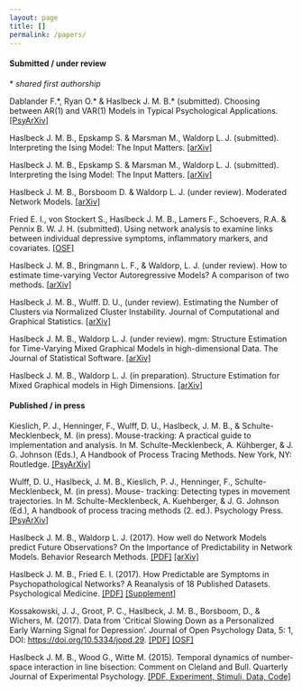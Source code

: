 ```yaml
---
layout: page
title: []
permalink: /papers/
---
```


#### Submitted / under review

\* *shared first authorship*

Dablander F.\*, Ryan O.\* & Haslbeck J. M. B.\* (submitted). Choosing between AR(1) and VAR(1) Models in Typical Psychological Applications. [[PsyArXiv]](https://psyarxiv.com/qgewy/)

Haslbeck J. M. B., Epskamp S. & Marsman M., Waldorp L. J.  (submitted). Interpreting the Ising Model: The Input Matters. [[arXiv]](http://arxiv.org/abs/1811.02916)

Haslbeck J. M. B., Epskamp S. & Marsman M., Waldorp L. J.  (submitted). Interpreting the Ising Model: The Input Matters. [[arXiv]](http://arxiv.org/abs/1811.02916)

Haslbeck J. M. B., Borsboom D. & Waldorp L. J. (under review). Moderated Network Models. [[arXiv]](https://arxiv.org/abs/1807.02877)

Fried E. I., von Stockert S., Haslbeck J. M. B., Lamers F., Schoevers, R.A. & Pennix B. W. J. H. (submitted). Using network analysis to examine links between individual depressive symptoms, inflammatory markers, and covariates. [[OSF]](https://osf.io/h92nk/)

Haslbeck J. M. B., Bringmann L. F., & Waldorp, L. J. (under review). How to estimate time-varying Vector Autoregressive Models? A comparison of two methods. [[arXiv]](https://arxiv.org/abs/1711.05204)

Haslbeck J. M. B., Wulff. D. U., (under review). Estimating the Number of Clusters via Normalized Cluster Instability. Journal of Computational and Graphical Statistics. [[arXiv]](https://arxiv.org/abs/1608.07494)

Haslbeck J. M. B., Waldorp L. J. (under review). mgm: Structure Estimation for Time-Varying Mixed Graphical Models in high-dimensional Data. The Journal of Statistical Software. [[arXiv]](https://arxiv.org/abs/1510.06871)

Haslbeck J. M. B., Waldorp L. J. (in preparation). Structure Estimation for Mixed Graphical models in High Dimensions. [[arXiv]](https://arxiv.org/abs/1510.05677)

#### Published / in press

Kieslich, P. J., Henninger, F., Wulff, D. U., Haslbeck, J. M. B., & Schulte-Mecklenbeck, M. (in press). Mouse-tracking: A practical guide to implementation and analysis. In M. Schulte-Mecklenbeck, A. Kühberger, & J. G. Johnson (Eds.), A Handbook of Process Tracing Methods. New York, NY: Routledge. [[PsyArXiv]](https://psyarxiv.com/zuvqa/)

Wulff, D. U., Haslbeck, J. M. B., Kieslich, P. J., Henninger, F., Schulte-Mecklenbeck, M. (in press). Mouse- tracking: Detecting types in movement trajectories. In M. Schulte-Mecklenbeck, A. Kuehberger, & J. G. Johnson (Ed.), A handbook of process tracing methods (2. ed.). Psychology Press. [[PsyArXiv]](https://psyarxiv.com/6edca/)

Haslbeck J. M. B., Waldorp L. J. (2017). How well do Network Models predict Future Observations? On the Importance of Predictability in Network Models. Behavior Research Methods. [[PDF]](https://link.springer.com/article/10.3758/s13428-017-0910-x) [[arXiv]](https://arxiv.org/abs/1610.09108)

Haslbeck J. M. B., Fried E. I. (2017). How Predictable are Symptoms in Psychopathological Networks? A Reanalysis of 18 Published Datasets. Psychological Medicine. [[PDF]](https://jmbh.github.io/files/NP_PM.pdf) [[Supplement]](https://jmbh.github.io/files/SupMaterial_new.zip)

Kossakowski, J. J., Groot, P. C., Haslbeck, J. M. B., Borsboom, D., & Wichers, M. (2017). Data from ‘Critical Slowing Down as a Personalized Early Warning Signal for Depression’. Journal of Open Psychology Data, 5: 1, DOI: https://doi.org/10.5334/jopd.29. [[PDF]](http://openpsychologydata.metajnl.com/articles/10.5334/jopd.29/) [[OSF]](https://osf.io/j4fg8/)

Haslbeck J. M. B., Wood G., Witte M. (2015). Temporal dynamics of number-space interaction in line bisection: Comment on Cleland and Bull. Quarterly Journal of Experimental Psychology. [[PDF, Experiment, Stimuli, Data, Code]](https://github.com/jmbh/bisectionpaper)


